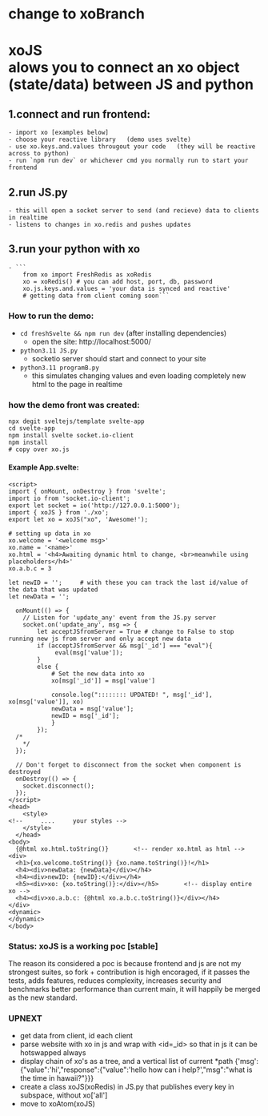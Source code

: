 
# change to xoBranch


# xoJS <br> alows you to connect an xo object (state/data) between JS and python
## 1.connect and run frontend:
    - import xo [examples below]
    - choose your reactive library   (demo uses svelte)
    - use xo.keys.and.values througout your code   (they will be reactive across to python)
    - run `npm run dev` or whichever cmd you normally run to start your frontend
## 2.run JS.py
    - this will open a socket server to send (and recieve) data to clients in realtime
    - listens to changes in xo.redis and pushes updates
## 3.run your python with xo
    - ```
        from xo import FreshRedis as xoRedis
        xo = xoRedis() # you can add host, port, db, password
        xo.js.keys.and.values = 'your data is synced and reactive'
        # getting data from client coming soon```


### How to run the demo:
 - `cd freshSvelte && npm run dev`     (after installing dependencies)
    - open the site: http://localhost:5000/
 - `python3.11 JS.py`
    - socketio server should start and connect to your site
 - `python3.11 programB.py`
    - this simulates changing values and even loading completely new html to the page in realtime

### how the demo front was created:
```
npx degit sveltejs/template svelte-app
cd svelte-app
npm install svelte socket.io-client
npm install
# copy over xo.js
```
#### Example App.svelte:
```
<script>
import { onMount, onDestroy } from 'svelte';
import io from 'socket.io-client';
export let socket = io('http://127.0.0.1:5000');
import { xoJS } from './xo';
export let xo = xoJS("xo", 'Awesome!');

# setting up data in xo 
xo.welcome = '<welcome msg>'
xo.name = '<name>'
xo.html = '<h4>Awaiting dynamic html to change, <br>meanwhile using placeholders</h4>'
xo.a.b.c = 3

let newID = '';     # with these you can track the last id/value of the data that was updated
let newData = ''; 

  onMount(() => {
    // Listen for 'update_any' event from the JS.py server
    socket.on('update_any', msg => {
        let acceptJSfromServer = True # change to False to stop running new js from server and only accept new data
        if (acceptJSfromServer && msg['_id'] === "eval"){
             eval(msg['value']); 
        }
        else {
            # Set the new data into xo 
            xo[msg['_id']] = msg['value']

            console.log(":::::::: UPDATED! ", msg['_id'], xo[msg['value']], xo)
            newData = msg['value'];
            newID = msg['_id'];
            }
        });
  /*
    */
  });
  
  // Don't forget to disconnect from the socket when component is destroyed
  onDestroy(() => {
    socket.disconnect();
  });
</script>
<head>
    <style>
<!--     ....     your styles -->
    </style>
  </head>
<body>
  {@html xo.html.toString()}       <!-- render xo.html as html -->
<div>
  <h1>{xo.welcome.toString()} {xo.name.toString()}!</h1>
  <h4><div>newData: {newData}</div></h4>
  <h4><div>newID: {newID}:</div></h4>
  <h5><div>xo: {xo.toString()}:</div></h5>       <!-- display entire xo -->
  <h4><div>xo.a.b.c: {@html xo.a.b.c.toString()}</div></h4>
</div>
<dynamic>
</dynamic>
</body>
```

### Status: xoJS is a working poc [stable]

The reason its considered a poc is because frontend and js are not my strongest suites,
so fork + contribution is high encoraged, if it passes the tests, adds features, reduces complexity, increases security and benchmarks better performance than current main, it will happily be merged as the new standard.


### UPNEXT
- get data from client, id each client
- parse website with xo in js and wrap with <id=_id></id> so that in js it can be hotswapped always
- display chain of xo's as a tree, and a vertical list of current *path {'msg':{"value":'hi',"response":{"value":'hello how can i help?',"msg":"what is the time in hawaii?"}}}
- create a class xoJS(xoRedis) in JS.py that publishes every key in subspace, without xo['all']
- move to xoAtom(xoJS)
